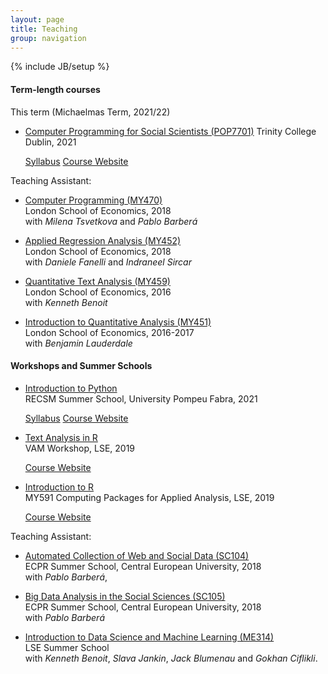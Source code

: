 ```yaml
---
layout: page
title: Teaching
group: navigation
---
```

{% include JB/setup %}

#### Term-length courses

This term (Michaelmas Term, 2021/22)

- [Computer Programming for Social Scientists (POP7701)](https://tcd.blackboard.com/webapps/blackboard/execute/courseMain?course_id=_75212_1)
Trinity College Dublin, 2021
  <p>
  <a class="btn btn-primary btn-sm" role="button" href="https://raw.githubusercontent.com/ASDS-TCD/CompProgramming_Fall2021/main/syllabus/Computer_Programming_for_Social_Scientists_TCD_2021.pdf">Syllabus</a>
  <a class="btn btn-info btn-sm" role="button" href="https://asds-tcd.github.io/CompProgramming_Fall2021/">Course Website</a>
  </p>

Teaching Assistant:

- [Computer Programming (MY470)](https://github.com/lse-my470/lectures)  
London School of Economics, 2018  
with *Milena Tsvetkova* and *Pablo Barberá*

- [Applied Regression Analysis (MY452)](http://www.lse.ac.uk/resources/Calendar/courseGuides/MY/2018_MY452.htm)  
London School of Economics, 2018  
with *Daniele Fanelli* and *Indraneel Sircar*

- [Quantitative Text Analysis (MY459)](https://lse-my459.github.io/)  
London School of Economics, 2016  
with *Kenneth Benoit*


- [Introduction to Quantitative Analysis (MY451)](https://lse-methodology.github.io/MY451/)  
London School of Economics, 2016-2017  
with *Benjamin Lauderdale*


#### Workshops and Summer Schools

- [Introduction to Python](https://eventum.upf.edu/64915/section/30365/recsm-summer-methods-school-2021.html)  
RECSM Summer School, University Pompeu Fabra, 2021
  <p>
  <a class="btn btn-primary btn-sm" role="button" href="https://raw.githubusercontent.com/tpaskhalis/RECSM_Introduction_Python/main/syllabus/Introduction_to_Python_RECSM_2021.pdf">Syllabus</a>
  <a class="btn btn-info btn-sm" role="button" href="https://github.com/tpaskhalis/RECSM_Introduction_Python">Course Website</a>
  </p>

- [Text Analysis in R](https://github.com/tpaskhalis/VAM_Text_Analysis/)  
VAM Workshop, LSE, 2019
  <p>
  <a class="btn btn-info btn-sm" role="button" href="https://github.com/tpaskhalis/VAM_Text_Analysis">Course Website</a>
  </p>

- [Introduction to R](https://tom.paskhal.is/MY591/intro_to_r.html)  
MY591 Computing Packages for Applied Analysis, LSE, 2019
  <p>
  <a class="btn btn-info btn-sm" role="button" href="https://github.com/tpaskhalis/MY591_Introduction_to_R">Course Website</a>
  </p>

Teaching Assistant:

- [Automated Collection of Web and Social Data (SC104)](http://pablobarbera.com/ECPR-SC104/)  
ECPR Summer School, Central European University, 2018  
with *Pablo Barberá*,

- [Big Data Analysis in the Social Sciences (SC105)](http://pablobarbera.com/ECPR-SC105/)  
ECPR Summer School, Central European University, 2018  
with *Pablo Barberá*

- [Introduction to Data Science and Machine Learning (ME314)](https://www.lse.ac.uk/study-at-lse/Summer-Schools/Summer-School/Courses/Secure/Research-Methods-Data-Science-and-Mathematics/ME314)  
LSE Summer School  
with *Kenneth Benoit*, *Slava Jankin*, *Jack Blumenau* and *Gokhan Ciflikli*.
